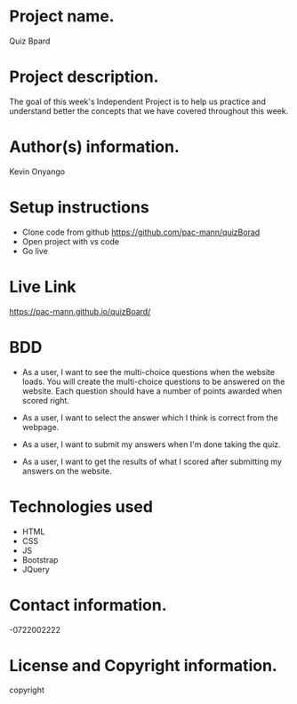 # Project name.
Quiz Bpard

# Project description.
The goal of this week's Independent Project is to help us practice and understand better the concepts that we have covered throughout this week.

# Author(s) information.
Kevin Onyango 

# Setup instructions

- Clone code from github https://github.com/pac-mann/quizBorad
- Open project with vs code
- Go live

# Live Link
https://pac-mann.github.io/quizBoard/

# BDD
- As a user, I want to see the multi-choice questions when the website loads. You will create the multi-choice questions to be answered on the website. Each question should have a number of points awarded when scored right.
 
- As a user, I want to select the answer which I think is correct from the webpage.
- As a user, I want to submit my answers when I'm done taking the quiz.
- As a user, I want to get the results of what I scored after submitting  my answers on the website. 

# Technologies used
- HTML
- CSS
- JS
- Bootstrap
- JQuery

# Contact information.
-0722002222

# License and Copyright information.

copyright